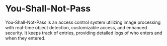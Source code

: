 # You-Shall-Not-Pass
 You-Shall-Not-Pass is an access control system utilizing image processing with real-time object detection, customizable access, and enhanced security. It keeps track of entries, providing detailed logs of who enters and when they entered.
